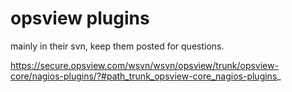 # opsview plugins

mainly in their svn, keep them posted for questions.

https://secure.opsview.com/wsvn/wsvn/opsview/trunk/opsview-core/nagios-plugins/?#path_trunk_opsview-core_nagios-plugins_
